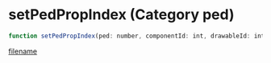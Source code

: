 # setPedPropIndex (Category ped)

```js
function setPedPropIndex(ped: number, componentId: int, drawableId: int, TextureId: int, attach: boolean): void
```

[filename](setPedPropIndex_m.md ':include')